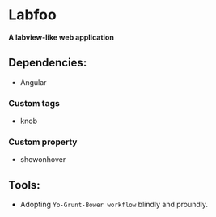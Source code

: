 # Labfoo
**A labview-like web application**

## Dependencies:
* Angular

### Custom tags
- knob

### Custom property
- showonhover


## Tools:
* Adopting `Yo-Grunt-Bower workflow` blindly and proundly.

